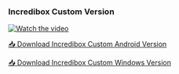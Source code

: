 ### Incredibox Custom Version  

[![Watch the video](https://img.youtube.com/vi/LJb5x1kY_yQ/0.jpg)](https://youtu.be/LJb5x1kY_yQ)  

[📥 Download Incredibox Custom Android Version](https://github.com/vishnu1100/Incredibox_Custom_version/raw/refs/heads/main/Android_version/IncrediBox_custom.apk)

[📥 Download Incredibox Custom Windows Version](https://example.com/download-link)
